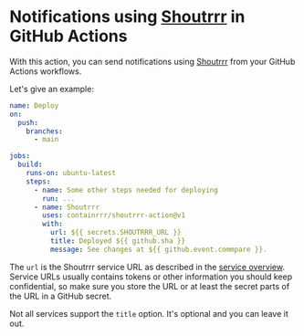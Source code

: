 # Notifications using [Shoutrrr](https://containrrr.dev/shoutrrr) in GitHub Actions

With this action, you can send notifications using
[Shoutrrr](https://containrrr.dev/shoutrrr) from your GitHub Actions
workflows.

Let's give an example:

```yaml
name: Deploy
on:
  push:
    branches:
      - main

jobs:
  build:
    runs-on: ubuntu-latest
    steps:
      - name: Some other steps needed for deploying
        run: ...
      - name: Shoutrrr
        uses: containrrr/shoutrrr-action@v1
        with:
          url: ${{ secrets.SHOUTRRR_URL }}
          title: Deployed ${{ github.sha }}
          message: See changes at ${{ github.event.commpare }}.
```

The `url` is the Shoutrrr service URL as described in the [service
overview](https://containrrr.dev/shoutrrr/services/overview/). Service
URLs usually contains tokens or other information you should keep
confidential, so make sure you store the URL or at least the secret
parts of the URL in a GitHub secret.

Not all services support the `title` option. It's optional and you can
leave it out.
